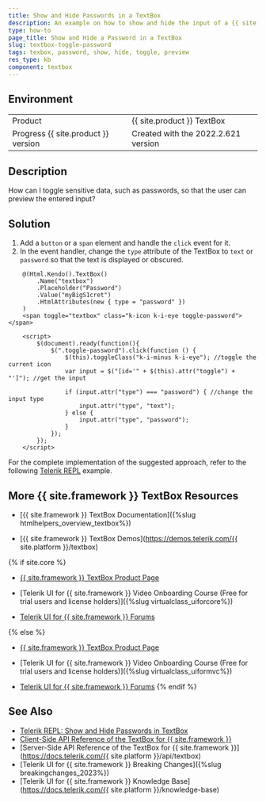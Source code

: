 ```yaml
---
title: Show and Hide Passwords in a TextBox
description: An example on how to show and hide the input of a {{ site.product }} TextBox.
type: how-to
page_title: Show and Hide a Password in a TextBox
slug: textbox-toggle-password
tags: texbox, password, show, hide, toggle, preview
res_type: kb
component: textbox
---
```


## Environment

<table>
 <tr>
  <td>Product</td>
  <td>{{ site.product }} TextBox</td>
 </tr>
 <tr>
  <td>Progress {{ site.product }} version</td>
  <td>Created with the 2022.2.621 version</td>
 </tr>
</table>

## Description

How can I toggle sensitive data, such as passwords, so that the user can preview the entered input?

## Solution

1. Add a `button` or a `span` element and handle the `click` event for it.
1. In the event handler, change the `type` attribute of the TextBox to `text` or `password` so that the text is displayed or obscured.

```Razor Index.cshtml
    @(Html.Kendo().TextBox()
        .Name("textbox")
        .Placeholder("Password")
        .Value("myBigS1cret")
        .HtmlAttributes(new { type = "password" })
    )
    <span toggle="textbox" class="k-icon k-i-eye toggle-password"></span>
```
```JS script.js
    <script>
        $(document).ready(function(){
            $(".toggle-password").click(function () {
                $(this).toggleClass("k-i-minus k-i-eye"); //toggle the current icon
                var input = $("[id='" + $(this).attr("toggle") + "']"); //get the input

                if (input.attr("type") === "password") { //change the input type
                    input.attr("type", "text");
                } else {
                    input.attr("type", "password");
                }
            });
        });
    </script>
```

For the complete implementation of the suggested approach, refer to the following [Telerik REPL](https://netcorerepl.telerik.com/GckrEqvI37R0V54u19) example.

## More {{ site.framework }} TextBox Resources

* [{{ site.framework }} TextBox Documentation]({%slug htmlhelpers_overview_textbox%})

* [{{ site.framework }} TextBox Demos](https://demos.telerik.com/{{ site.platform }}/textbox)

{% if site.core %}
* [{{ site.framework }} TextBox Product Page](https://www.telerik.com/aspnet-core-ui/textbox)

* [Telerik UI for {{ site.framework }} Video Onboarding Course (Free for trial users and license holders)]({%slug virtualclass_uiforcore%})

* [Telerik UI for {{ site.framework }} Forums](https://www.telerik.com/forums/aspnet-core-ui)

{% else %}
* [{{ site.framework }} TextBox Product Page](https://www.telerik.com/aspnet-mvc/textbox)

* [Telerik UI for {{ site.framework }} Video Onboarding Course (Free for trial users and license holders)]({%slug virtualclass_uiformvc%})

* [Telerik UI for {{ site.framework }} Forums](https://www.telerik.com/forums/aspnet-mvc)
{% endif %}

## See Also

* [Telerik REPL: Show and Hide Passwords in TextBox](https://netcorerepl.telerik.com/GckrEqvI37R0V54u19)
* [Client-Side API Reference of the TextBox for {{ site.framework }}](https://docs.telerik.com/kendo-ui/api/javascript/ui/textbox)
* [Server-Side API Reference of the TextBox for {{ site.framework }}](https://docs.telerik.com/{{ site.platform }}/api/textbox)
* [Telerik UI for {{ site.framework }} Breaking Changes]({%slug breakingchanges_2023%})
* [Telerik UI for {{ site.framework }} Knowledge Base](https://docs.telerik.com/{{ site.platform }}/knowledge-base)
